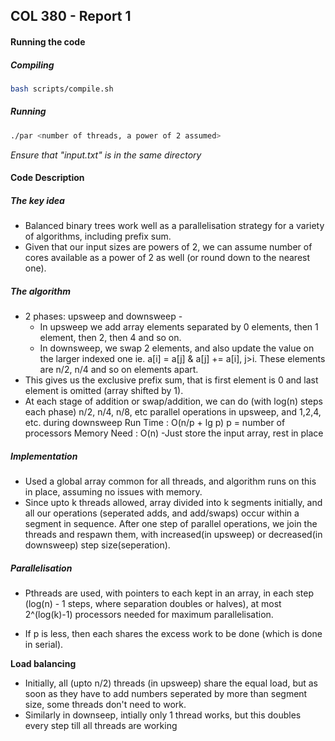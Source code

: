 ## COL 380 - Report 1

#### Running the code

##### Compiling

```bash
bash scripts/compile.sh
```

##### Running

```bash
./par <number of threads, a power of 2 assumed>
```

*Ensure that "input.txt" is in the same directory* 



#### Code Description

##### The key idea

* Balanced binary trees work well as a parallelisation strategy for a variety of algorithms, including prefix sum.
* Given that our input sizes are powers of 2, we can assume number of cores available as a power of 2 as well (or round down to the nearest one).

##### The algorithm

* 2 phases: upsweep and downsweep - 
  * In upsweep we add array elements separated by 0 elements, then 1 element, then 2, then 4 and so on.
  * In downsweep, we swap 2 elements, and also update the value on the larger indexed one ie. a[i] = a[j] & a[j] += a[i], j>i. These elements are n/2, n/4 and so on elements apart.
* This gives us the exclusive prefix sum, that is first element is 0 and last element is omitted (array shifted by 1).
* At each stage of addition or swap/addition, we can do (with log(n) steps each phase) n/2, n/4, n/8, etc parallel operations in upsweep, and 1,2,4, etc. during downsweep
  Run Time : O(n/p + lg p) p = number of processors
  Memory Need : O(n) -Just store the input array, rest in place

##### Implementation

* Used a global array common for all threads, and algorithm runs on this in place, assuming no issues with memory.
* Since upto k threads allowed, array divided into k segments initially, and all our operations (seperated adds, and add/swaps) occur within a segment in sequence. 
  After one step of parallel operations, we join the threads and respawn them, with increased(in upsweep) or decreased(in downsweep) step size(seperation).

##### Parallelisation

* Pthreads are used, with pointers to each kept in an array, in each step (log(n) - 1 steps, where separation doubles or halves), at most 2^(log(k)-1) processors needed for maximum parallelisation. 

* If p is less, then each shares the excess work to be done (which is done in serial). 

**Load balancing** 

* Initially, all (upto n/2) threads (in upsweep) share the equal load, but as soon as they have to add numbers seperated by more than segment size, some threads don't need to work. 
* Similarly in downseep, intially only 1 thread works, but this doubles every step till all threads are working